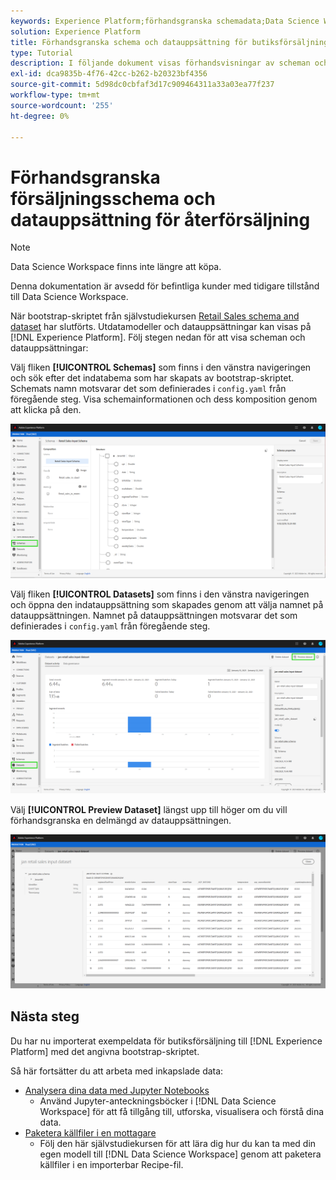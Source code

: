 ```yaml
---
keywords: Experience Platform;förhandsgranska schemadata;Data Science Workspace;populära ämnen
solution: Experience Platform
title: Förhandsgranska schema och datauppsättning för butiksförsäljning
type: Tutorial
description: I följande dokument visas förhandsvisningar av scheman och datauppsättningar på Adobe Experience Platform.
exl-id: dca9835b-4f76-42cc-b262-b20323bf4356
source-git-commit: 5d98dc0cbfaf3d17c909464311a33a03ea77f237
workflow-type: tm+mt
source-wordcount: '255'
ht-degree: 0%

---
```


# Förhandsgranska försäljningsschema och datauppsättning för återförsäljning

>[!NOTE]
>
>Data Science Workspace finns inte längre att köpa.
>
>Denna dokumentation är avsedd för befintliga kunder med tidigare tillstånd till Data Science Workspace.

När bootstrap-skriptet från självstudiekursen [Retail Sales schema and dataset](./create-retails-sales-dataset.md) har slutförts. Utdatamodeller och datauppsättningar kan visas på [!DNL Experience Platform]. Följ stegen nedan för att visa scheman och datauppsättningar:

Välj fliken **[!UICONTROL Schemas]** som finns i den vänstra navigeringen och sök efter det indatabema som har skapats av bootstrap-skriptet. Schemats namn motsvarar det som definierades i `config.yaml` från föregående steg. Visa schemainformationen och dess komposition genom att klicka på den.

![](../images/models-recipes/access-data/schema.PNG)

Välj fliken **[!UICONTROL Datasets]** som finns i den vänstra navigeringen och öppna den indatauppsättning som skapades genom att välja namnet på datauppsättningen. Namnet på datauppsättningen motsvarar det som definierades i `config.yaml` från föregående steg.

![](../images/models-recipes/access-data/dataset.PNG)

Välj **[!UICONTROL Preview Dataset]** längst upp till höger om du vill förhandsgranska en delmängd av datauppsättningen.

![](../images/models-recipes/access-data/preview.PNG)

## Nästa steg

Du har nu importerat exempeldata för butiksförsäljning till [!DNL Experience Platform] med det angivna bootstrap-skriptet.

Så här fortsätter du att arbeta med inkapslade data:
- [Analysera dina data med Jupyter Notebooks](../jupyterlab/analyze-your-data.md)
   - Använd Jupyter-anteckningsböcker i [!DNL Data Science Workspace] för att få tillgång till, utforska, visualisera och förstå dina data.
- [Paketera källfiler i en mottagare](./package-source-files-recipe.md)
   - Följ den här självstudiekursen för att lära dig hur du kan ta med din egen modell till [!DNL Data Science Workspace] genom att paketera källfiler i en importerbar Recipe-fil.
